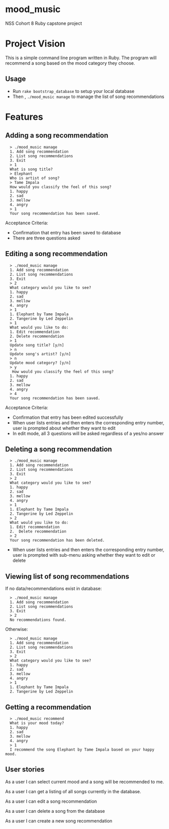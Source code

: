 # mood_music

NSS Cohort 8 Ruby capstone project

# Project Vision
This is a simple command line program written in Ruby.
The program will recommend a song based
on the mood category they choose.

## Usage
  * Run `rake bootstrap_database` to setup your local database
  * Then , `./mood_music manage` to manage the list of song
    recommendations
# Features

## Adding a song recommendation
```
  > ./mood_music manage
  1. Add song recommendation
  2. List song recommendations
  3. Exit
  > 1
  What is song title?
  > Elephant
  Who is artist of song?
  > Tame Impala
  How would you classify the feel of this song?
  1. happy
  2. sad
  3. mellow
  4. angry
  > 1
  Your song recommendation has been saved.
  ```
Acceptance Criteria:
* Confirmation that entry has been saved to database
* There are three questions asked


## Editing a song recommendation
```
  > ./mood_music manage
  1. Add song recommendation
  2. List song recommendations
  3. Exit
  > 2
  What category would you like to see?
  1. happy
  2. sad
  3. mellow
  4. angry
  > 1
  1. Elephant by Tame Impala
  2. Tangerine by Led Zeppelin
  > 1
  What would you like to do:
  1. Edit recommendation
  2. Delete recommendation
  > 1
  Update song title? [y/n]
  > n
  Update song's artist? [y/n]
  > n
  Update mood category? [y/n]
  > y
   How would you classify the feel of this song?
  1. happy
  2. sad
  3. mellow
  4. angry
  > 4
  Your song recommendation has been saved.
 ```
Acceptance Criteria:
* Confirmation that entry has been edited successfully
* When user lists entries and then enters the corresponding entry
  number, user is prompted about whether they want to edit
* In edit mode, all 3 questions will be asked regardless of a yes/no
  answer

## Deleting a song recommendation
```
  > ./mood_music manage
  1. Add song recommendation
  2. List song recommendations
  3. Exit
  > 2
  What category would you like to see?
  1. happy
  2. sad
  3. mellow
  4. angry
  > 1
  1. Elephant by Tame Impala
  2. Tangerine by Led Zeppelin
  > 2
  What would you like to do:
  1. Edit recommendation
  2.  Delete recommendation
  > 2
  Your song recommendation has been deleted.
```
* When user lists entries and then enters the corresponding entry
  number, user is prompted with sub-menu asking whether they want to
  edit or delete
## Viewing list of song recommendations

If no data/recommendations exist in database:

```
  > ./mood_music manage
  1. Add song recommendation
  2. List song recommendations
  3. Exit
  > 2
  No recommendations found.
  ```

Otherwise:

```
  > ./mood_music manage
  1. Add song recommendation
  2. List song recommendations
  3. Exit
  > 2
  What category would you like to see?
  1. happy
  2. sad
  3. mellow
  4. angry
  > 1
  1. Elephant by Tame Impala
  2. Tangerine by Led Zeppelin

```

## Getting a recommendation
```
  > ./mood_music recommend
  What is your mood today?
  1. happy
  2. sad
  3. mellow
  4. angry
  > 1
  I recommend the song Elephant by Tame Impala based on your happy mood.
```

## User stories

As a user I can select current mood and a song will be recommended to
me.

As a user I can get a listing of all songs currently in the database.

As a user I can edit a song recommendation

As a user I can delete a song from the database

As a user I can create a new song recommendation

